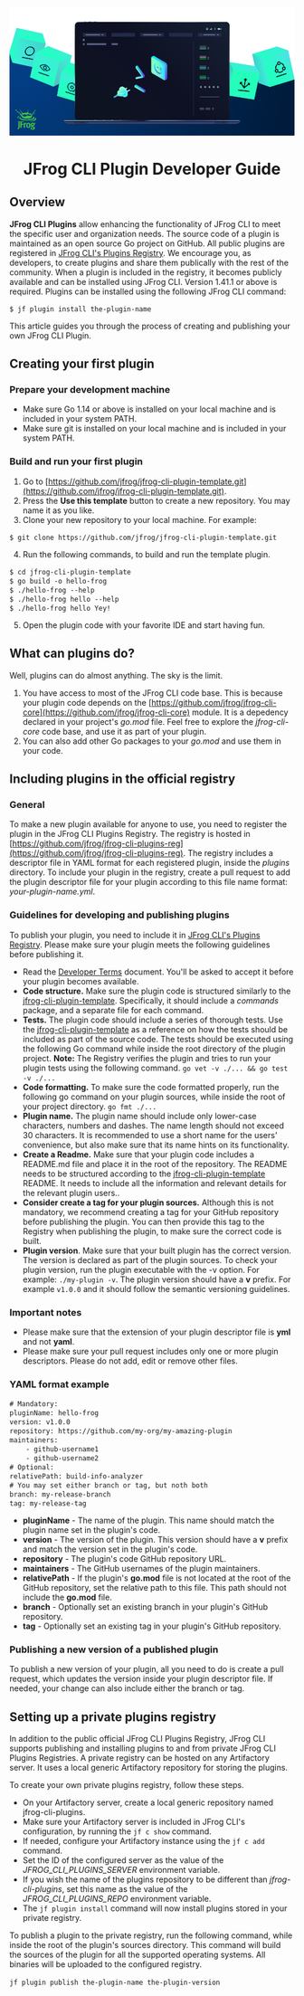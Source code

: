 [![](images/plugins-intro.png)](#readme)

<div align="center">

# JFrog CLI Plugin Developer Guide

</div>

## Overview
**JFrog CLI Plugins** allow enhancing the functionality of JFrog CLI to meet the specific user and organization needs. The source code of a plugin is maintained as an open source Go project on GitHub. All public plugins are registered in [JFrog CLI's Plugins Registry](https://github.com/jfrog/jfrog-cli-plugins-reg). We encourage you, as developers, to create plugins and share them publically with the rest of the community. When a plugin is included in the registry, it becomes publicly available and can be installed using JFrog CLI. Version 1.41.1 or above is required. Plugins can be installed using the following JFrog CLI command:
```
$ jf plugin install the-plugin-name
```
This article guides you through the process of creating and publishing your own JFrog CLI Plugin.

## Creating your first plugin
### Prepare your development machine
* Make sure Go 1.14 or above is installed on your local machine and is included in your system PATH.
* Make sure git is installed on your local machine and is included in your system PATH. 

### Build and run your first plugin
1. Go to [https://github.com/jfrog/jfrog-cli-plugin-template.git](https://github.com/jfrog/jfrog-cli-plugin-template.git).
2. Press the **Use this template** button to create a new repository. You may name it as you like.
3. Clone your new repository to your local machine. For example:
```
$ git clone https://github.com/jfrog/jfrog-cli-plugin-template.git
```
4. Run the following commands, to build and run the template plugin.
```
$ cd jfrog-cli-plugin-template
$ go build -o hello-frog
$ ./hello-frog --help
$ ./hello-frog hello --help
$ ./hello-frog hello Yey!
```
5. Open the plugin code with your favorite IDE and start having fun.

## What can plugins do?
Well, plugins can do almost anything. The sky is the limit.
1. You have access to most of the JFrog CLI code base. This is because your plugin code depends on the [https://github.com/jfrog/jfrog-cli-core](https://github.com/jfrog/jfrog-cli-core) module. It is a depedency declared in your project's *go.mod* file. Feel free to explore the *jfrog-cli-core* code base, and use it as part of your plugin.
2. You can also add other Go packages to your *go.mod* and use them in your code.

## Including plugins in the official registry
### General
To make a new plugin available for anyone to use, you need to register the plugin in the JFrog CLI Plugins Registry. The registry is hosted in [https://github.com/jfrog/jfrog-cli-plugins-reg](https://github.com/jfrog/jfrog-cli-plugins-reg). The registry includes a descriptor file in YAML format for each registered plugin, inside the *plugins* directory. To include your plugin in the registry, create a pull request to add the plugin descriptor file for your plugin according to this file name format: *your-plugin-name.yml*.

### Guidelines for developing and publishing plugins
To publish your plugin, you need to include it in [JFrog CLI's Plugins Registry](https://github.com/jfrog/jfrog-cli-plugins-reg). Please make sure your plugin meets the following guidelines before publishing it.

* Read the [Developer Terms](https://github.com/jfrog/jfrog-cli-plugins-reg/blob/master/DEVELOPERS_TERMS.md) document. You'll be asked to accept it before your plugin becomes available.
* **Code structure.** Make sure the plugin code is structured similarly to the [jfrog-cli-plugin-template](https://github.com/jfrog/jfrog-cli-plugin-template). Specifically, it should include a *commands* package, and a separate file for each command.
* **Tests.** The plugin code should include a series of thorough tests. Use the [jfrog-cli-plugin-template](https://github.com/jfrog/jfrog-cli-plugin-template.git) as a reference on how the tests should be included as part of the source code. The tests should be executed using the following Go command while inside the root directory of the plugin project. **Note:** The Registry verifies the plugin and tries to run your plugin tests using the following command. ```go vet -v ./... && go test -v ./...```
* **Code formatting.** To make sure the code formatted properly, run the following go command on your plugin sources, while inside the root of your project directory. ```go fmt ./...```
* **Plugin name.** The plugin name should include only lower-case characters, numbers and dashes. The name length should not exceed 30 characters. It is recommended to use a short name for the users' convenience, but also make sure that its name hints on its functionality.
* **Create a Readme.** Make sure that your plugin code includes a README.md file and place it in the root of the repository. The README needs to be structured according to the [jfrog-cli-plugin-template]((https://github.com/jfrog/jfrog-cli-plugin-template.git)) README. It needs to include all the information and relevant details for the relevant plugin users..
* **Consider create a tag for your plugin sources.** Although this is not mandatory, we recommend creating a tag for your GitHub repository before publishing the plugin. You can then provide this tag to the Registry when publishing the plugin, to make sure the correct code is built.
* **Plugin version**. Make sure that your built plugin has the correct version. The version is declared as part of the plugin sources. To check your plugin version, run the plugin executable with the -v option. For example: ```./my-plugin -v```. The plugin version should have a **v** prefix. For example ```v1.0.0``` and it should follow the semantic versioning guidelines.

### Important notes
* Please make sure that the extension of your plugin descriptor file is **yml** and not **yaml**.
* Please make sure your pull request includes only one or more plugin descriptors. Please do not add, edit or remove other files.

### YAML format example
```
# Mandatory:
pluginName: hello-frog
version: v1.0.0
repository: https://github.com/my-org/my-amazing-plugin
maintainers:
    - github-username1
    - github-username2
# Optional:
relativePath: build-info-analyzer
# You may set either branch or tag, but noth both
branch: my-release-branch
tag: my-release-tag
```
* **pluginName** - The name of the plugin. This name should match the plugin name set in the plugin's code. 
* **version** - The version of the plugin. This version should have a **v** prefix and match the version set in the plugin's code. 
* **repository** - The plugin's code GitHub repository URL.
* **maintainers** - The GitHub usernames of the plugin maintainers.
* **relativePath** - If the plugin's **go.mod** file is not located at the root of the GitHub repository, set the relative path to this file. This path should not include the **go.mod** file.
* **branch** - Optionally set an existing branch in your plugin's GitHub repository.
* **tag** - Optionally set an existing tag in your plugin's GitHub repository.

### Publishing a new version of a published plugin
To publish a new version of your plugin, all you need to do is create a pull request, which updates the version inside your plugin descriptor file. If needed, your change can also include either the branch or tag. 

## Setting up a private plugins registry
In addition to the public official JFrog CLI Plugins Registry, JFrog CLI supports publishing and installing plugins to and from private JFrog CLI Plugins Registries. A private registry can be hosted on any Artifactory server. It uses a local generic Artifactory repository for storing the plugins.

To create your own private plugins registry, follow these steps.

* On your Artifactory server, create a local generic repository named jfrog-cli-plugins.
* Make sure your Artifactory server is included in JFrog CLI's configuration, by running the ```jf c show``` command.
* If needed, configure your Artifactory instance using the ```jf c add``` command.
* Set the ID of the configured server as the value of the *JFROG_CLI_PLUGINS_SERVER* environment variable.
* If you wish the name of the plugins repository to be different than *jfrog-cli-plugins*, set this name as the value of the *JFROG_CLI_PLUGINS_REPO* environment variable.
* The ```jf plugin install``` command will now install plugins stored in your private registry.

To publish a plugin to the private registry, run the following command, while inside the root of the plugin's sources directory. This command will build the sources of the plugin for all the supported operating systems. All binaries will be uploaded to the configured registry.

```jf plugin publish the-plugin-name the-plugin-version```
